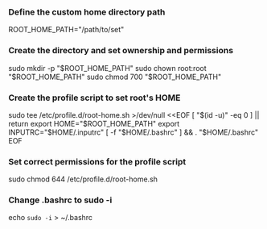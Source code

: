 ### Define the custom home directory path
ROOT_HOME_PATH="/path/to/set"

### Create the directory and set ownership and permissions
sudo mkdir -p "$ROOT_HOME_PATH"
sudo chown root:root "$ROOT_HOME_PATH"
sudo chmod 700 "$ROOT_HOME_PATH"

### Create the profile script to set root's HOME
sudo tee /etc/profile.d/root-home.sh >/dev/null <<EOF
[ "\$(id -u)" -eq 0 ] || return
export HOME="$ROOT_HOME_PATH"
export INPUTRC="\$HOME/.inputrc"
[ -f "\$HOME/.bashrc" ] && . "\$HOME/.bashrc"
EOF

### Set correct permissions for the profile script
sudo chmod 644 /etc/profile.d/root-home.sh

### Change .bashrc to sudo -i
echo `sudo -i` > ~/.bashrc
